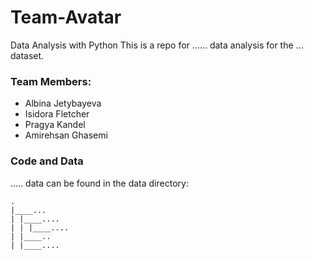 # Team-Avatar
Data Analysis with Python
This is a repo for ...... data analysis for the ... dataset.

### Team Members: 

- Albina Jetybayeva
- Isidora Fletcher
- Pragya Kandel
- Amirehsan Ghasemi

### Code and Data

..... data can be found in the data directory: 

```
.
|____...
| |____....
| | |____....
| |____..
| |____....
```

